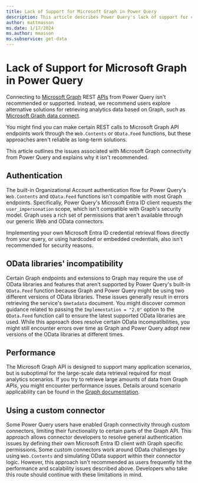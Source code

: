 ```yaml
---
title: Lack of Support for Microsoft Graph in Power Query
description: This article describes Power Query's lack of support for connecting to Microsoft Graph
author: mattmasson
ms.date: 1/17/2024
ms.author: mmasson
ms.subservice: get-data
---
```


# Lack of Support for Microsoft Graph in Power Query

Connecting to [Microsoft Graph](/graph/overview) REST [APIs](https://graph.microsoft.com) from Power Query isn't recommended or supported. Instead, we recommend users explore alternative solutions for retrieving analytics data based on Graph, such as [Microsoft Graph data connect](/graph/overview#access-microsoft-graph-data-at-scale).

You might find you can make certain REST calls to Microsoft Graph API endpoints work through the `Web.Contents` or `OData.Feed` functions, but these approaches aren't reliable as long-term solutions.

This article outlines the issues associated with Microsoft Graph connectivity from Power Query and explains why it isn't recommended.

## Authentication

The built-in Organizational Account authentication flow for Power Query's `Web.Contents` and `OData.Feed` functions isn't compatible with most Graph endpoints. Specifically, Power Query's Microsoft Entra ID client requests the `user_impersonation` scope, which isn't compatible with Graph's security model. Graph uses a rich set of permissions that aren't available through our generic Web and OData connectors.

Implementing your own Microsoft Entra ID credential retrieval flows directly from your query, or using hardcoded or embedded credentials, also isn't recommended for security reasons.

## OData libraries' incompatibility

Certain Graph endpoints and extensions to Graph may require the use of OData libraries and features that aren't supported by Power Query's built-in `OData.Feed` function because Graph and Power Query might be using two different versions of OData libraries. These issues generally result in errors retrieving the service's `$metadata` document. You might discover common guidance related to passing the `Implementation = "2.0"` option to the `OData.Feed` function call to ensure the latest supported OData libraries are used. While this approach does resolve certain OData incompatibilities, you might still encounter errors over time as Graph and Power Query adopt new versions of the OData libraries at different times.

## Performance

The Microsoft Graph API is designed to support many application scenarios, but is suboptimal for the large-scale data retrieval required for most analytics scenarios. If you try to retrieve large amounts of data from Graph APIs, you might encounter performance issues. Details around scenario applicability can be found in the [Graph documentation](/graph).

## Using a custom connector

Some Power Query users have enabled Graph connectivity through custom connectors, limiting their functionality to certain parts of the Graph API. This approach allows connector developers to resolve general authentication issues by defining their own Microsoft Entra ID client with Graph specific permissions. Some custom connectors work around OData challenges by using `Web.Contents` and simulating OData support within their connector logic. However, this approach isn't recommended as users frequently hit the performance and scalability issues described above. Developers who take this route should continue with these limitations in mind.
